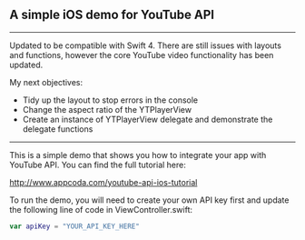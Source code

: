 ## A simple iOS demo for YouTube API

---
Updated to be compatible with Swift 4. There are still issues with layouts and functions, however the core YouTube video functionality has been updated.

My next objectives:
* Tidy up the layout to stop errors in the console
* Change the aspect ratio of the YTPlayerView
* Create an instance of YTPlayerView delegate and demonstrate the delegate functions
---

This is a simple demo that shows you how to integrate your app with YouTube API. You can 
find the full tutorial here:

http://www.appcoda.com/youtube-api-ios-tutorial

To run the demo, you will need to create your own API key first and update the following line of code in ViewController.swift:
```swift
var apiKey = "YOUR_API_KEY_HERE"
```
